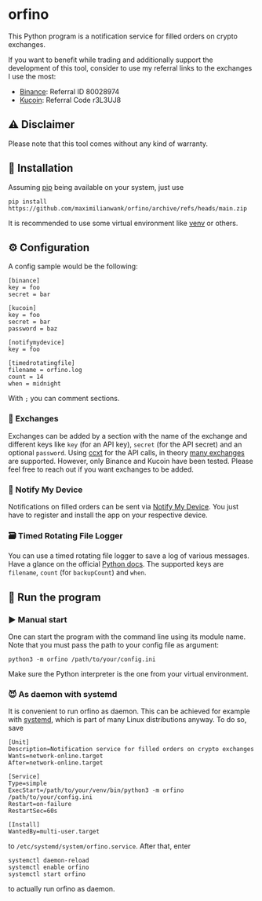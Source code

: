 # orfino
This Python program is a notification service for filled orders on crypto exchanges.

If you want to benefit while trading and additionally support the development of this tool, consider to use my referral 
links to the exchanges I use the most:

* [Binance](https://accounts.binance.com/en/register?ref=80028974): Referral ID 80028974
* [Kucoin](https://www.kucoin.com/ucenter/signup?rcode=r3L3UJ8): Referral Code r3L3UJ8

## :warning: Disclaimer

Please note that this tool comes without any kind of warranty.

## :electric_plug: Installation

Assuming [pip](https://pip.pypa.io/) being available on your system, just use

```
pip install https://github.com/maximilianwank/orfino/archive/refs/heads/main.zip
```

It is recommended to use some virtual environment like [venv](https://docs.python.org/3/library/venv.html) or others.

## :gear: Configuration

A config sample would be the following:

```
[binance]
key = foo
secret = bar

[kucoin]
key = foo
secret = bar
password = baz

[notifymydevice]
key = foo

[timedrotatingfile]
filename = orfino.log
count = 14
when = midnight
```

With `;` you can comment sections.

### :currency_exchange: Exchanges

Exchanges can be added by a section with the name of the exchange and different keys like `key` (for an API key), 
`secret` (for the API secret) and an optional `password`. Using [ccxt](https://github.com/ccxt/ccxt) for the API calls, 
in theory [many exchanges](https://github.com/ccxt/ccxt#certified-cryptocurrency-exchanges) are supported. However, 
only Binance and Kucoin have been tested. Please feel free to reach out if you want exchanges to be added.

### :bell: Notify My Device

Notifications on filled orders can be sent via [Notify My Device](https://www.notifymydevice.com/). You just have to 
register and install the app on your respective device.

### :card_file_box: Timed Rotating File Logger

You can use a timed rotating file logger to save a log of various messages. Have a glance on the official 
[Python docs](https://docs.python.org/3/library/logging.handlers.html#timedrotatingfilehandler). The supported keys are 
`filename`, `count` (for `backupCount`) and `when`.

## :running: Run the program

### :arrow_forward: Manual start

One can start the program with the command line using its module name. 
Note that you must pass the path to your config file as argument:

```
python3 -m orfino /path/to/your/config.ini
```

Make sure the Python interpreter is the one from your virtual environment.

### :smiling_imp: As daemon with systemd

It is convenient to run orfino as daemon. This can be achieved for example with 
[systemd](https://www.freedesktop.org/wiki/Software/systemd/), which is part of many Linux distributions anyway. 
To do so, save

```
[Unit]
Description=Notification service for filled orders on crypto exchanges
Wants=network-online.target
After=network-online.target

[Service]
Type=simple
ExecStart=/path/to/your/venv/bin/python3 -m orfino /path/to/your/config.ini
Restart=on-failure
RestartSec=60s

[Install]
WantedBy=multi-user.target
```

to `/etc/systemd/system/orfino.service`. After that, enter

```
systemctl daemon-reload
systemctl enable orfino
systemctl start orfino
```

to actually run orfino as daemon.
